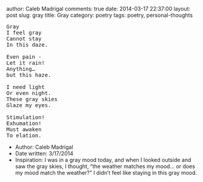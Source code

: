 author: Caleb Madrigal
comments: true
date: 2014-03-17 22:37:00
layout: post
slug: gray
title: Gray
category: poetry
tags: poetry, personal-thoughts

<pre>
Gray
I feel gray
Cannot stay
In this daze.

Even pain - 
Let it rain!
Anything… 
but this haze.

I need light
Or even night.
These gray skies
Glaze my eyes.

Stimulation!
Exhumation! 
Must awaken
To elation.
</pre>

* Author: Caleb Madrigal
* Date written: 3/17/2014
* Inspiration: I was in a gray mood today, and when I looked outside and saw the gray skies, I thought, “the weather matches my mood… or does my mood match the weather?” I didn’t feel like staying in this gray mood.

